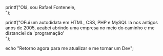 printf("Olá, sou Rafael Fontenele,<br>");

printf("OFui um autodidata em HTML, CSS, PHP e MySQL lá nos antigos anos de 2005, acabei abrindo uma empresa no meio do caminho e me distanciei da 'programação'<br>");

echo "Retorno agora para me atualizar e me tornar um Dev";

<!---
rnfrafael/rnfrafael is a ✨ special ✨ repository because its `README.md` (this file) appears on your GitHub profile.
You can click the Preview link to take a look at your changes.
--->
